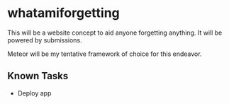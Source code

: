 whatamiforgetting
=================
This will be a website concept to aid anyone forgetting anything. It will be powered by submissions.

Meteor will be my tentative framework of choice for this endeavor.

Known Tasks
-----------
* Deploy app